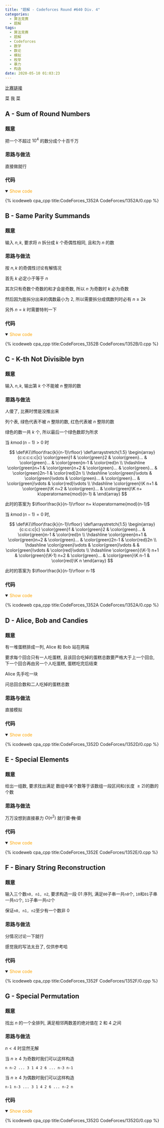 ```yaml
---
title: "题解 - Codeforces Round #640 Div. 4"
categories:
  - 算法竞赛
  - 题解
tags:
  - 算法竞赛
  - 题解
  - Codeforces
  - 数学
  - 数论
  - 模拟
  - 枚举
  - 暴力
  - 构造
date: 2020-05-10 01:03:23
---
```


[比赛链接](https://codeforces.com/contest/1352)

菜 我 菜

<!-- more -->

## A - Sum of Round Numbers

### 题意

把一个不超过 $10^4$ 的数分成个十百千万

### 思路与做法

直接做就行

### 代码

<details open>
<summary><font color='orange'>Show code</font></summary>

{% icodeweb cpa_cpp title:CodeForces_1352A CodeForces/1352A/0.cpp %}

</details>

## B - Same Parity Summands

### 题意

输入 $n,k$, 要求将 $n$ 拆分成 $k$ 个奇偶性相同, 且和为 $n$ 的数

### 思路与做法

按 $n,k$ 的奇偶性讨论有解情况

首先 $k$ 必定小于等于 $n$

其次只有奇数个奇数的和才会是奇数, 所以 $n$ 为奇数时 $k$ 必为奇数

然后因为能拆分出来的偶数最小为 $2$, 所以需要拆分成偶数列时必有 $n\geqslant2k$

另外 $n=k$ 时需要特判一下

### 代码

<details open>
<summary><font color='orange'>Show code</font></summary>

{% icodeweb cpa_cpp title:CodeForces_1352B CodeForces/1352B/0.cpp %}

</details>

## C - K-th Not Divisible byn

### 题意

输入 $n,k$, 输出第 $k$ 个不能被 $n$ 整除的数

### 思路与做法

人傻了, 比赛时愣是没推出来

列个表, 绿色代表不被 $n$ 整除的数, 红色代表被 $n$ 整除的数

绿色的数一共 $k$ 个, 所以最后一个绿色数即为所求

当 $k\operatorname{mod}(n-1)>0$ 时

$$
\def\K{\lfloor\frac{k}{n-1}\rfloor}
\def\arraystretch{1.5}
   \begin{array}{c:c:c:c:c|c}
   \color{green}1 & \color{green}2 & \color{green}... & \color{green}... & \color{green}n-1 & \color{red}n \\ \hdashline
   \color{green}n+1 & \color{green}n+2 & \color{green}... & \color{green}... & \color{green}2n-1 & \color{red}2n \\ \hdashline
   \color{green}\vdots & \color{green}\vdots & \color{green}... & \color{green}... & \color{green}\vdots & \color{red}\vdots \\ \hdashline
   \color{green}\K n+1 & \color{green}\K n+2 & \color{green}... & \color{green}\K n+ k\operatorname{mod}(n-1) &
\end{array}
$$

此时的答案为 $\lfloor\frac{k}{n-1}\rfloor n+ k\operatorname{mod}(n-1)$

当 $k\operatorname{mod}(n-1)=0$ 时,

$$
\def\K{\lfloor\frac{k}{n-1}\rfloor}
\def\arraystretch{1.5}
   \begin{array}{c:c:c:c|c}
   \color{green}1 & \color{green}2 & \color{green}... & \color{green}n-1 & \color{red}n \\ \hdashline
   \color{green}n+1 & \color{green}n+2 & \color{green}... & \color{green}2n-1 & \color{red}2n \\ \hdashline
   \color{green}\vdots & \color{green}\vdots &  & \color{green}\vdots & \color{red}\vdots \\ \hdashline
   \color{green}(\K-1) n+1 & \color{green}(\K-1) n+2 & \color{green}... & \color{green}\K n-1 & \color{red}\K n
\end{array}
$$

此时的答案为 $\lfloor\frac{k}{n-1}\rfloor n-1$

### 代码

<details open>
<summary><font color='orange'>Show code</font></summary>

{% icodeweb cpa_cpp title:CodeForces_1352A CodeForces/1352A/0.cpp %}

</details>

## D - Alice, Bob and Candies

### 题意

有一堆蛋糕排成一列, Alice 和 Bob 站在两端

要求每个回合只有一人吃蛋糕, 且该回合吃掉的蛋糕总数要严格大于上一个回合, 下一个回合再由另一个人吃蛋糕, 蛋糕吃完后结束

Alice 先手吃一块

问总回合数和二人吃掉的蛋糕总数

### 思路与做法

直接模拟

### 代码

<details open>
<summary><font color='orange'>Show code</font></summary>

{% icodeweb cpa_cpp title:CodeForces_1352D CodeForces/1352D/0.cpp %}

</details>

## E - Special Elements

### 题意

给出一组数, 要求找出满足 数组中某个数等于该数组一段区间和(长度 $\geqslant2$)的数的个数

### 思路与做法

万万没想到直接暴力 $O(n^2)$ 就行~~菜 我 菜~~

### 代码

<details open>
<summary><font color='orange'>Show code</font></summary>

{% icodeweb cpa_cpp title:CodeForces_1352E CodeForces/1352E/0.cpp %}

</details>

## F - Binary String Reconstruction

### 题意

输入三个数`n0, n1, n2`, 要求构造一段 01 序列, 满足`00`子串一共`n0`个, `10`和`01`子串一共`n1`个, `11`子串一共`n2`个

保证`n0, n1, n2`至少有一个数非 0

### 思路与做法

分情况讨论一下就行

感觉我的写法太丑了, 仅供参考哈

### 代码

<details open>
<summary><font color='orange'>Show code</font></summary>

{% icodeweb cpa_cpp title:CodeForces_1352F CodeForces/1352F/0.cpp %}

</details>

## G - Special Permutation

### 题意

找出 $n$ 的一个全排列, 满足相邻两数差的绝对值在 2 和 4 之间

### 思路与做法

$n<4$ 时显然无解

当 $n\geqslant4$ 为奇数时我们可以这样构造

`n n-2 ... 3 1 4 2 6 ... n-3 n-1`

当 $n\geqslant4$ 为偶数时我们可以这样构造

`n-1 n-3 ... 3 1 4 2 6 ... n-2 n`

### 代码

<details open>
<summary><font color='orange'>Show code</font></summary>

{% icodeweb cpa_cpp title:CodeForces_1352G CodeForces/1352G/0.cpp %}

</details>
